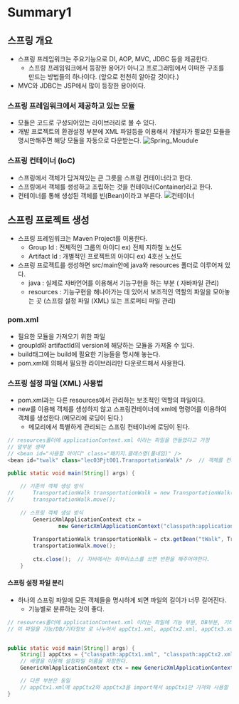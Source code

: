 # Summary1

## 스프링 개요
- 스프링 프레임워크는 주요기능으로 DI, AOP, MVC, JDBC 등을 제공한다.
  - 스프링 프레임워크에서 등장한 용어가 아니고 프로그래밍에서 이떠한 구조를 만드는 방법들의 하나이다. (앞으로 천천히 알아갈 것이다.)
- MVC와 JDBC는 JSP에서 많이 등장한 용어이다.

### 스프링 프레임워크에서 제공하고 있는 모듈
- 모듈은 코드로 구성되어있는 라이브러리로 볼 수 있다.
- 개발 프로젝트의 환경설정 부분에 XML 파일등을 이용해서 개발자가 필요한 모듈을 명시만해주면 해당 모듈을 자동으로 다운받는다.
![Spring_Moudule](https://user-images.githubusercontent.com/58713853/74433575-0002ad80-4ea4-11ea-98ec-28df5698a286.PNG)

### 스프링 컨테이너 (IoC)
- 스프링에서 객체가 담겨져있는 큰 그릇을 스프링 컨테이너라고 한다.
- 스프링에서 객체를 생성하고 조립하는 것을 컨테이너(Container)라고 한다.
- 컨테이너를 통해 생성된 객체를 빈(Bean)이라고 부른다.
![컨테이너](https://user-images.githubusercontent.com/58713853/74433966-ce3e1680-4ea4-11ea-852f-08f10cd23655.PNG)

## 스프링 프로젝트 생성
- 스프링 프레임워크는 Maven Project를 이용한다.
  - Group Id : 전체적인 그룹의 아이디 ex) 전체 지하철 노선도
  - Artifact Id : 개별적인 프로젝트의 아이디 ex) 4호선 노선도
- 스프링 프로젝트를 생성하면 src/main안에 java와 resources 폴더로 이루어져 있다.
  - java : 실제로 자바언어를 이용해서 기능구현을 하는 부분 ( 자바파일 관리)
  - resources : 기능구현을 해나아가는 데 있어서 보조적인 역할의 파일을 모아놓는 곳 (스프링 설정 파일 (XML) 또는 프로퍼티 파일 관리)

### pom.xml
- 필요한 모듈을 가져오기 위한 파일
- groupId와 artifactId의 version에 해당하는 모듈을 가져올 수 있다.
- build태그에는 build에 필요한 기능들을 명시해 놓는다.
- pom.xml에 의해서 필요한 라이브러리만 다운로드해서 사용한다.

### 스프링 설정 파일 (XML) 사용법
- pom.xml과는 다른 resources에서 관리하는 보조적인 역할의 파일이다. 
- new를 이용해 객체를 생성하지 않고 스프링컨테이너에 xml에 명령어를 이용하여 객체를 생성한다.(메모리에 로딩이 된다.)
  - 메모리에서 특별하게 관리되는 스프링 컨테이너에 로딩이 된다.
  

```java
// resources폴더에 applicationContext.xml 이라는 파일을 만들었다고 가정
// 앞부분 생략
// <bean id="사용할 아이디" class="패키지.클래스명(풀네임)" />
<bean id="twalk" class="lec03Pjt001.TransportationWalk" />  // 객체를 컨테이너에 로딩 한다.(객체를 생성)

public static void main(String[] args) {
		
    // 기존의 객체 생성 방식
//		TransportationWalk transportationWalk = new TransportationWalk(); 
//		transportationWalk.move();
		
    // 스프링 객체 생성 방식
		GenericXmlApplicationContext ctx = 
				new GenericXmlApplicationContext("classpath:applicationContext.xml"); // 컨테이너를 가져온다.
		
		TransportationWalk transportationWalk = ctx.getBean("tWalk", TransportationWalk.class); // id를 이용해서 컨테이너의 특정 객체를 가져온다.
		transportationWalk.move();
		
		ctx.close();  // 자바에서는 외부리소스를 쓰면 반환을 해주어야한다.
	}
```

#### 스프링 설정 파일 분리
- 하나의 스프링 파일에 모든 객체들을 명시하게 되면 파일의 길이가 너무 길어진다.
	- 기능별로 분류하는 것이 좋다.

```java
// resources폴더에 applicationContext.xml 이라는 파일에 기능 부분, DB부분, 기타 정보 부분이 있다고 가정
// 이 파일을 기능/DB/기타정보 로 나누어서 appCtx1.xml, appCtx2.xml, appCtx3.xml로 분리 해준다.


public static void main(String[] args) {
	String[] appCtxs = {"classpath:appCtx1.xml", "classpath:appCtx2.xml", "classpath:appCtx3,xml"};	
	// 배열을 이용해 설정파일 이름을 저장한다.
	GenericXmlApplicationContext ctx = new GenericXmlApplicationContext(appCtxs) // 그 배열을 인자로 넣어준다.

	// 다른 부분은 동일
	// appCtx1.xml에 appCtx2와 appCtx3을 import해서 appCtx1만 가져와 사용할 수도 있지만 위의 방법이 더 많이 쓰인다고 한다.
}
```
